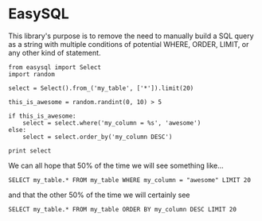 EasySQL
====

This library's purpose is to remove the need to manually build a SQL query as a string with multiple conditions of potential WHERE, ORDER, LIMIT, or any other kind of statement.

    from easysql import Select
    import random

    select = Select().from_('my_table', ['*']).limit(20)

    this_is_awesome = random.randint(0, 10) > 5

    if this_is_awesome:
        select = select.where('my_column = %s', 'awesome')
    else:
        select = select.order_by('my_column DESC')

    print select

We can all hope that 50% of the time we will see something like...

    SELECT my_table.* FROM my_table WHERE my_column = "awesome" LIMIT 20

and that the other 50% of the time we will certainly see

    SELECT my_table.* FROM my_table ORDER BY my_column DESC LIMIT 20
